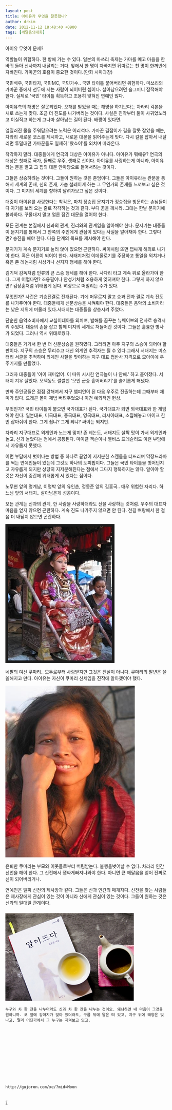 ```yaml
---
layout: post
title: 아이유가 무엇을 잘못했나?
author: drkim
date: 2012-11-12 18:48:40 +0900
tags: [깨달음의대화]
---
```

 아이유 무엇이 문제? 

 역할놀이 위험하다. 한 방에 가는 수 있다. 일본의 마쓰리 축제는 가마를 메고 마을을 한 바퀴 돌아 신사까지 내달리는 거다. 앞에서 한 명이 자빠지면 뒤따르는 천 명이 한꺼번에 자빠진다. 가마꾼의 호흡이 중요한 것이다.(만화 시마과장) 

 국민배우, 국민타자, 국민MC, 국민가수.. 국민 타이틀 붙어버리면 위험하다. 마쓰리의 가마꾼 중에서 선두에 서는 사람이 되어버린 셈이다. 살아남으려면 슬그머니 잠적해야 한다. 실제로 '국민' 타이틀 획득하고 조용히 잊혀진 연예인 많다. 

 아이유측의 해명은 잘못되었다. 오해를 받았을 때는 해명을 하기보다는 차라리 각본을 새로 쓰는게 맞다. 조금 더 진도를 나가버리는 것이다. 사실은 진작부터 둘이 사귀었노라고 이실직고 하는게 그나마 살아남는 길이 된다. 배짱이 있다면. 

 엎질러진 물을 주워담으려는 노력은 어리석다. 가마꾼 길잡이가 길을 잘못 잡았을 때는, 차라리 새로운 코스를 제시하고, 새로운 대본을 읽어주는게 맞다. 다시 길을 잡아서 내달리면 투덜대던 가마꾼들도 일제히 '왔쇼이'를 외치며 따라온다. 



착각하지 말라. 대중들에게 연극의 대상은 아이유가 아니다. 아이유가 뭐에유? 연극의 대상은 첫째로 국가, 둘째로 우주, 셋째로 신이다. 아이유를 사랑하는게 아니라, 아이유라는 문을 열고 그 집의 대문 안마당으로 들어서려는 것이다.



그들은 상승하려는 것이다. 그들이 원하는 것은 존엄이다. 그들은 아이유라는 관문을 통해서 세계의 존재, 신의 존재, 가슴 설레이게 하는 그 무언가의 존재를 느껴보고 싶은 것이다. 그 미지의 세계를 향하여 달려가보고 싶은 것이다. 

 대중이 아이유를 사랑한다는 착각은, 마치 정승집 문지기가 정승집을 방문하는 손님들이 다 자기를 보러 오는 줄로 착각하는 것과 같다. 부디 꿈을 깨시라. 그대는 한낱 문지기에 불과하다. 꾸물대지 말고 얼른 잠긴 대문을 열어야 한다. 

 모든 관계는 본질에서 신과의 관계, 진리와의 관계임을 알아채야 한다. 문지기는 대중들이 문지기를 통해서 그 안쪽의 주인에게 관심이 있다는 사실을 알아채야 한다. 그렇다면? 승진을 해야 한다. 다음 단계의 목표를 제시해야 한다. 



문지기가 계속 문지기로 눌러 앉아 있으면 곤란하다. 싸이처럼 뜨면 잽싸게 해외로 나가야 한다. 혹은 어른이 되어야 한다. 서태지처럼 이데올로기를 주장하고 통일을 외치거나 혹은 존 레논처럼 사상가나 선지자 행세를 해야 한다. 



김기덕 감독처럼 인류의 큰 스승 행세를 해야 한다. 사다리 타고 계속 위로 올라가야 한다. 그게 어렵다면? 조용필이나 안성기처럼 조용하게 잊혀져야 한다. 그렇게 하지 않으면? 김장훈처럼 위태롭게 된다. 벼랑으로 떠밀리는 수가 있다. 



무엇인가? 사건은 기승전결로 전개된다. 기에 머무르지 말고 승과 전과 결로 계속 진도를 나가주어야 한다. 대중들에게 신분상승을 시켜줘야 한다. 대중들은 음악의 소비자라는 낮은 지위에 머물러 있다.서태지는 대중들을 상승시켜 주었다. 



단순한 음악소비자에서 교실이데아를 외치며, 발해를 꿈꾸는 뉴웨이브의 전사로 승격시켜 주었다. 대중의 손을 잡고 함께 미지의 세계로 쳐들어간 것이다. 그들은 훌륭한 병사가 되었다. 그러나 역시 위태로웠다. 



대중들은 거기서 한 번 더 신분상승을 원하였다. 그러려면 아주 지구의 스승이 되어야 할 판이다. 지구의 스승은 무리수고 대신 외계인 추적자는 될 수 있다.그래서 서태지는 미스터리 서클을 추적하며 외계인 사절을 맞이하는 지구 대표 접반사 자격으로 모아이에 우주기지를 만들었다. 



그러자 대중들이 '아이 재미없어. 이 따위 시시한 연극놀이 나 안해.' 하고 흩어졌다. 서태지 겨우 살았다. 모택동도 쩔쩔맨 '모인 군중 흩어버리기'를 슬기롭게 해냈다. 

 만화 주인공들은 점점 강해져서 지구 챔피언이 된 다음 우주로 진출하는데 그때부터 재미가 없다. 드래곤 볼이 제법 버텨주었으나 이건 예외적인 현상. 

 무엇인가? 국민 타이틀이 붙으면 국가대표가 된다. 국가대표가 되면 외국대표와 한 게임 해야 한다. 일본대표, 미국대표, 중국대표, 영국대표, 러시아대표, 소집해놓고 마이크 한 번 잡아줘야 한다. 그게 쉽냐? 그게 되냐? 싸이는 되지만. 

 차라리 지구대표로 외계인과 노는게 맞지! 존 레논도, 서태지도 살짝 맛이 가서 외계인과 놀고, 신과 놀았다는 점에서 공통된다. 마이클 잭슨이나 엘비스 프레슬리도 이런 부담에서 자유롭지 못했다. 

 이런 부담에서 벗어나는 방법 중 하나로 끝없이 지저분한 스캔들을 터뜨리며 막장드라마를 찍는 연예인들이 있는데 그것도 하나의 도피법이다. 그들은 국민 타이틀을 벗어던지고 자유롭게 되지만 상당히 지저분해진다는 점에서 그다지 행복하지는 않다. 알아야 할 것은 자신이 중간에 위태롭게 서 있다는 점이다. 

 노무현 앞의 명계남, 이명박 앞의 유인촌, 정몽준 앞의 김흥국.. 매우 위험한 자리다. 하느님 앞의 서태지.. 살아남은게 성공이다. 

 모든 관계는 신과의 관계, 한 사람을 사랑하더라도 신을 사랑하는 것처럼. 우주의 대표자 마음을 얻지 않으면 곤란하다. 계속 진도 나가주지 않으면 안 된다. 천길 벼랑에서 한 걸음 더 내딛지 않으면 곤란하다. 



 ![](/files/attach/images/198/408/285/jungil43.jpg)



네팔의 여신 쿠마리.. 모두로부터 사랑받지만 그것은 진실이 아니다. 쿠마리의 말년은 쓸쓸해지고 만다. 아이유는 자신이 쿠마리 신세임을 진작에 알아챘어야 했다. 



 ![](/files/attach/images/198/408/285/jjj.JPG)



은퇴한 쿠마리는 부모와 이웃들로부터 버림받는다. 불행을벗어날 수 없다. 차라리 인간선언을 해야 한다. 그 신전에서 잽싸게빠져나와야 한다. 아니면 큰 깨달음을 얻어 진짜로 신이 되어버리거나. 

 연예인은 델피 신전의 제사장과 같다. 그들은 신과 인간의 매개자다. 신전을 찾는 사람들은 제사장에게 관심이 있는 것이 아니라 신에게 관심이 있는 것이다. 그들이 원하는 것은 신과의 일대일 관계이다. 



 ###


  





  ![](/files/attach/images/198/187/283/345678.jpg) 
  
  
  
  
  
    누구와 차 한 잔을 나누더라도 신과 차 한 잔을 나누는 것이오. 왜냐하면 내 마음이 그것을 원하니까. 코 앞에 강아지가 앉아 있더라도, 구름 뒤에 달은 떠 있고, 지구 뒤에 태양은 빛나고, 멀리 어딘가에서 그 누구는 지켜보고 있고.
  
  
  
  
  
  
  
  
  
  
  
  
    http://gujoron.com/xe/?mid=Moon 
  
  
    ∑ 
  
  
  
  
  
  
  
  
  
  
  
  
  
  
  
  
  
  
  
  
  
